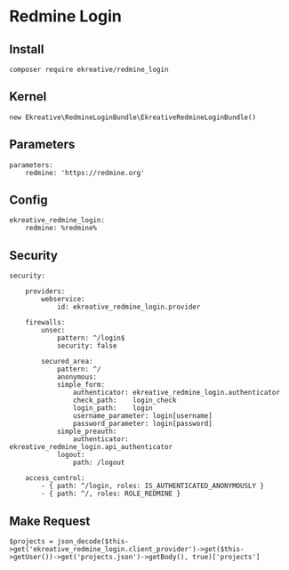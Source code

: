 # Redmine Login

## Install

    composer require ekreative/redmine_login
    
## Kernel
    
    new Ekreative\RedmineLoginBundle\EkreativeRedmineLoginBundle()
    
## Parameters

    parameters:
        redmine: 'https://redmine.org'
        
## Config

    ekreative_redmine_login:
        redmine: %redmine%
        
## Security

    security:
    
        providers:
            webservice:
                id: ekreative_redmine_login.provider
    
        firewalls:
            unsec:
                pattern: ^/login$
                security: false
    
            secured_area:
                pattern: ^/
                anonymous:
                simple_form:
                    authenticator: ekreative_redmine_login.authenticator
                    check_path:    login_check
                    login_path:    login
                    username_parameter: login[username]
                    password_parameter: login[password]
                simple_preauth:
                    authenticator: ekreative_redmine_login.api_authenticator
                logout:
                    path: /logout
    
        access_control:
            - { path: ^/login, roles: IS_AUTHENTICATED_ANONYMOUSLY }
            - { path: ^/, roles: ROLE_REDMINE }
            
## Make Request

    $projects = json_decode($this->get('ekreative_redmine_login.client_provider')->get($this->getUser())->get('projects.json')->getBody(), true)['projects']

